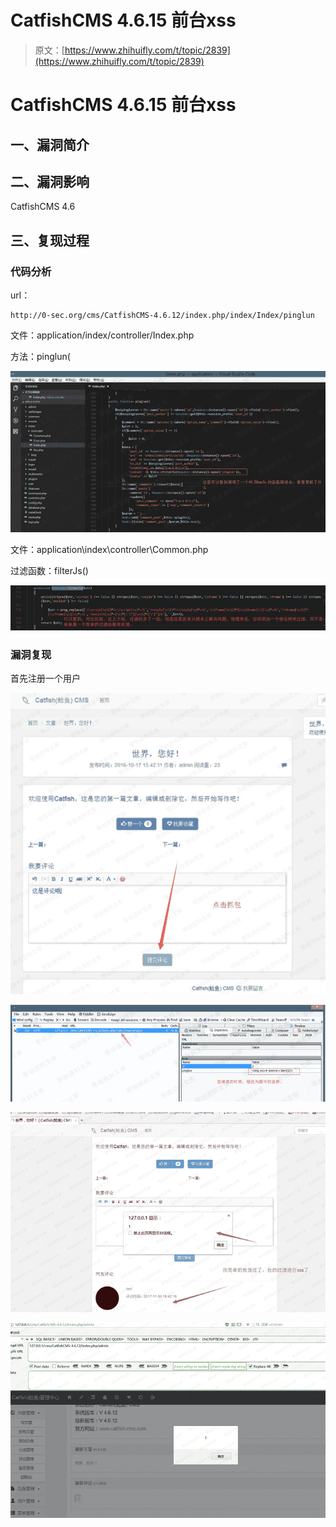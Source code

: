 # CatfishCMS 4.6.15 前台xss

> 原文：[https://www.zhihuifly.com/t/topic/2839](https://www.zhihuifly.com/t/topic/2839)

# CatfishCMS 4.6.15 前台xss

## 一、漏洞简介

## 二、漏洞影响

CatfishCMS 4.6

## 三、复现过程

### 代码分析

url：

```
http://0-sec.org/cms/CatfishCMS-4.6.12/index.php/index/Index/pinglun 
```

文件：application/index/controller/Index.php

方法：pinglun(

![image](img/abafa410c23139b9f2a98a35f3b7d2d4.png)

文件：application\index\controller\Common.php

过滤函数：filterJs()

![image](img/17f6657cc10cda561045f44b41730df6.png)

### 漏洞复现

首先注册一个用户

![image](img/b5f387a13cd3fd1dcf5ff34c645646ee.png)

![image](img/2b20abb285e4ae076f2d51ae2927b91e.png)

![image](img/17005d76e29aee8679f8f346419e5b3e.png)

![image](img/5448fb3408263a4f87aeb317e96c73e9.png)